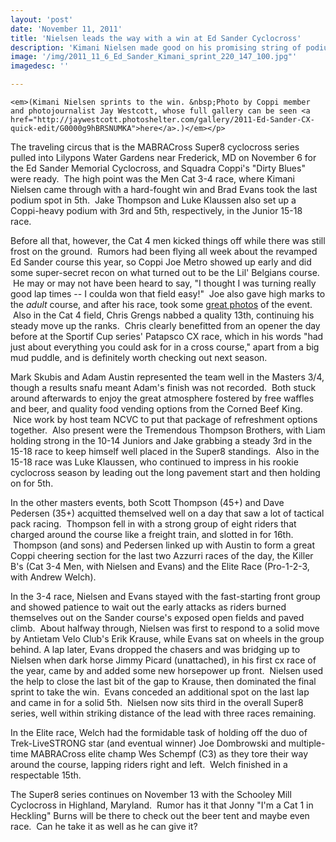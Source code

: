 ```yaml
---
layout: 'post'
date: 'November 11, 2011'
title: 'Nielsen leads the way with a win at Ed Sander Cyclocross'
description: 'Kimani Nielsen made good on his promising string of podium results with a win at the Ed Sander Memorial Cyclocross on November 6.'
image: '/img/2011_11_6_Ed_Sander_Kimani_sprint_220_147_100.jpg"'
imagedesc: ''												

---	
```


	<em>(Kimani Nielsen sprints to the win. &nbsp;Photo by Coppi member and photojournalist Jay Westcott, whose full gallery can be seen <a href="http://jaywestcott.photoshelter.com/gallery/2011-Ed-Sander-CX-quick-edit/G0000g9hBRSNUMKA">here</a>.)</em></p>
<p>
	The traveling circus that is the MABRACross Super8 cyclocross series pulled into Lilypons Water Gardens near Frederick, MD on November 6 for the Ed Sander Memorial Cyclocross, and Squadra Coppi&#39;s "Dirty Blues" were ready. &nbsp;The high point was the Men Cat 3-4 race, where Kimani Nielsen came through with a hard-fought win and Brad Evans took the last podium spot in 5th. &nbsp;Jake Thompson and Luke Klaussen also set up a Coppi-heavy podium with 3rd and 5th,&nbsp;respectively,&nbsp;in the Junior 15-18 race.</p>
<p>
	Before all that, however, the Cat 4 men kicked things off while there was still frost on the ground. &nbsp;Rumors had been flying all week about the revamped Ed Sander course this year, so Coppi Joe Metro showed up early and did some super-secret recon on what turned out to be the Lil&#39; Belgians course. &nbsp;He may or may not have been heard to say, "I thought I was turning really good lap times -- I coulda won that field easy!" &nbsp;Joe also gave high marks to the <em>adult</em> course, and after his race, took some <a href="http://www.flickr.com/photos/18185985@N04/sets/72157628069185770/ ">great photos</a> of the event. &nbsp;Also in the Cat 4 field, Chris Grengs nabbed a quality 13th, continuing his steady move up the ranks. &nbsp;Chris clearly benefitted from an opener the day before at the Sportif Cup series&#39; Patapsco CX race, which in his words "had just about everything you could ask for in a cross course," apart from a big mud puddle, and is definitely worth checking out next season.</p>
<p>
	Mark Skubis and Adam Austin represented the team well in the Masters 3/4, though a results snafu meant Adam&#39;s finish was not recorded. &nbsp;Both stuck around afterwards to enjoy the great atmosphere fostered by free waffles and beer, and quality food vending options from the Corned Beef King. &nbsp;Nice work by host team NCVC to put that package of refreshment options together. &nbsp;Also present were the Tremendous Thompson Brothers, with Liam holding strong in the 10-14 Juniors and Jake grabbing a steady 3rd in the 15-18 race to keep himself well placed in the Super8 standings. &nbsp;Also in the 15-18 race was Luke Klaussen, who continued to impress in his rookie cyclocross season by leading out the long pavement start and then holding on for 5th.</p>
<p>
	In the other masters events, both Scott Thompson (45+) and Dave Pedersen (35+) acquitted themselved well on a day that saw a lot of tactical pack racing. &nbsp;Thompson fell in with a strong group of eight riders that charged around the course like a freight train, and slotted in for 16th. &nbsp;Thompson (and sons) and Pedersen linked up with Austin to form a great Coppi cheering section for the last two Azzurri races of the day, the Killer B&#39;s (Cat 3-4 Men, with Nielsen and Evans) and the Elite Race (Pro-1-2-3, with Andrew Welch).</p>
<p>
	In the 3-4 race, Nielsen and Evans stayed with the fast-starting front group and showed patience to wait out the early attacks as riders burned themselves out on the Sander course&#39;s exposed open fields and paved climb. &nbsp;About halfway through, Nielsen was first to respond to a solid move by Antietam Velo Club&#39;s Erik Krause, while Evans sat on wheels in the group behind. A lap later, Evans dropped the chasers and was bridging up to Nielsen when dark horse Jimmy Picard (unattached), in his first cx race of the year, came by and added some new horsepower up front. &nbsp;Nielsen used the help to close the last bit of the gap to Krause, then dominated the final sprint to take the win. &nbsp;Evans conceded an additional spot on the last lap and came in for a solid 5th. &nbsp;Nielsen now sits third in the overall Super8 series, well within striking distance of the lead with three races remaining.</p>
<p>
	In the Elite race, Welch had the formidable task of holding off the duo of Trek-LiveSTRONG star (and eventual winner) Joe Dombrowski and multiple-time MABRACross elite champ Wes Schempf (C3) as they tore their way around the course, lapping riders right and left. &nbsp;Welch finished in a respectable 15th.</p>
<p>
	The Super8 series continues on November 13 with the Schooley Mill Cyclocross in Highland, Maryland. &nbsp;Rumor has it that Jonny "I&#39;m a Cat 1 in Heckling" Burns will be there to check out the beer tent and maybe even race. &nbsp;Can he take it as well as he can give it?</p>
